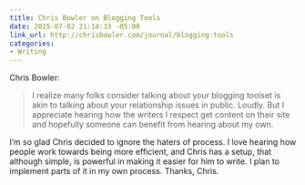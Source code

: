```yaml
---
title: Chris Bowler on Blogging Tools
date: 2015-07-02 21:14:33 -05:00
link_url: http://chrisbowler.com/journal/blogging-tools
categories:
- Writing
---
```


Chris Bowler:

> I realize many folks consider talking about your blogging toolset is akin to talking about your relationship issues in public. Loudly. But I appreciate hearing how the writers I respect get content on their site and hopefully someone can benefit from hearing about my own.

I’m so glad Chris decided to ignore the haters of process. I love hearing how people work towards being more efficient, and Chris has a setup, that although simple, is powerful in making it easier for him to write. I plan to implement parts of it in my own process. Thanks, Chris.
